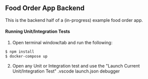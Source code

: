 ## Food Order App Backend
This is the backend half of a (in-progress) example food order app.

#### Running Unit/Integration Tests
1. Open terminal window/tab and run the following:

```bash
$ npm install
$ docker-compose up
```

2. Open any Unit or Integration test and use the "Launch Current Unit/Integration Test" .vscode launch.json debugger
